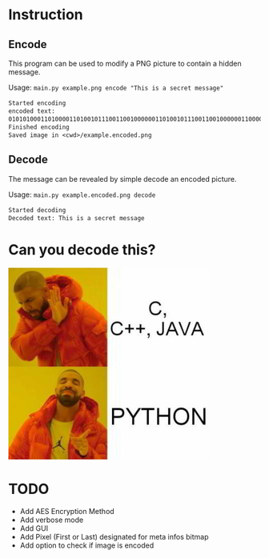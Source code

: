 # Instruction
## Encode

This program can be used to modify a PNG picture to contain a hidden message.

Usage: `main.py example.png encode "This is a secret message"`


```
Started encoding
encoded text: 010101000110100001101001011100110010000001101001011100110010000001100001001000000111001101100101011000110111001001100101011101000010000001101101011001010111001101110011011000010110011101100101
Finished encoding
Saved image in <cwd>/example.encoded.png
```

## Decode

The message can be revealed by simple decode an encoded picture.

Usage: `main.py example.encoded.png decode`

```
Started decoding
Decoded text: This is a secret message
```

# Can you decode this?

![Python](python.png)

# TODO
- Add AES Encryption Method
- Add verbose mode
- Add GUI
- Add Pixel (First or Last) designated for meta infos bitmap
- Add option to check if image is encoded